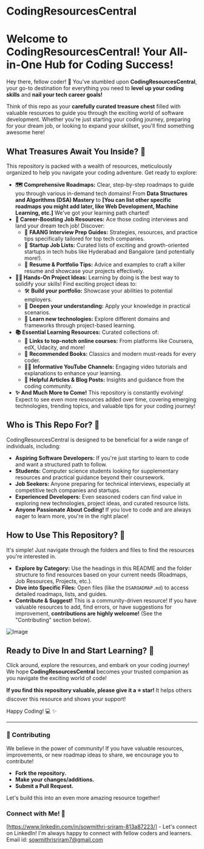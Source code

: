 # CodingResourcesCentral

# Welcome to CodingResourcesCentral! Your All-in-One Hub for Coding Success!

Hey there, fellow coder! 👋  You've stumbled upon **CodingResourcesCentral**, your go-to destination for everything you need to **level up your coding skills** and **nail your tech career goals!**

Think of this repo as your **carefully curated treasure chest** filled with valuable resources to guide you through the exciting world of software development. Whether you're just starting your coding journey, preparing for your dream job, or looking to expand your skillset, you'll find something awesome here!

##  What Treasures Await You Inside? 💎

This repository is packed with a wealth of resources, meticulously organized to help you navigate your coding adventure.  Get ready to explore:

*   **🗺️  Comprehensive Roadmaps:**  Clear, step-by-step roadmaps to guide you through various in-demand tech domains!  From **Data Structures and Algorithms (DSA) Mastery** to **[You can list other specific roadmaps you might add later, like Web Development, Machine Learning, etc.]**  We've got your learning path charted!
*   **💼  Career-Boosting Job Resources:**  Ace those coding interviews and land your dream tech job! Discover:
    *   🚀 **FAANG Interview Prep Guides:**  Strategies, resources, and practice tips specifically tailored for top tech companies.
    *   🏢 **Startup Job Lists:**  Curated lists of exciting and growth-oriented startups in tech hubs like Hyderabad and Bangalore (and potentially more!).
    *   📝 **Resume & Portfolio Tips:**  Advice and examples to craft a killer resume and showcase your projects effectively.
*   **🧑‍💻  Hands-On Project Ideas:**  Learning by doing is the best way to solidify your skills!  Find exciting project ideas to:
    *   🛠️ **Build your portfolio:**  Showcase your abilities to potential employers.
    *   🧠 **Deepen your understanding:**  Apply your knowledge in practical scenarios.
    *   🌟 **Learn new technologies:**  Explore different domains and frameworks through project-based learning.
*   **📚  Essential Learning Resources:**  Curated collections of:
    *   🔗 **Links to top-notch online courses:**  From platforms like Coursera, edX, Udacity, and more!
    *   📖 **Recommended Books:**  Classics and modern must-reads for every coder.
    *   🧑‍🏫 **Informative YouTube Channels:**  Engaging video tutorials and explanations to enhance your learning.
    *   📝 **Helpful Articles & Blog Posts:**  Insights and guidance from the coding community.
*   **✨  And Much More to Come!**  This repository is constantly evolving!  Expect to see even more resources added over time, covering emerging technologies, trending topics, and valuable tips for your coding journey!

##  Who is This Repo For? 🤔

CodingResourcesCentral is designed to be beneficial for a wide range of individuals, including:

*   **Aspiring Software Developers:**  If you're just starting to learn to code and want a structured path to follow.
*   **Students:**  Computer science students looking for supplementary resources and practical guidance beyond their coursework.
*   **Job Seekers:**  Anyone preparing for technical interviews, especially at competitive tech companies and startups.
*   **Experienced Developers:**  Even seasoned coders can find value in exploring new technologies, project ideas, and curated resource lists.
*   **Anyone Passionate About Coding!**  If you love to code and are always eager to learn more, you're in the right place!

##  How to Use This Repository?  🚀

It's simple!  Just navigate through the folders and files to find the resources you're interested in.

*   **Explore by Category:** Use the headings in this README and the folder structure to find resources based on your current needs (Roadmaps, Job Resources, Projects, etc.).
*   **Dive into Specific Files:**  Open files (like the `DSAROADMAP.md`) to access detailed roadmaps, lists, and guides.
*   **Contribute & Suggest!**  This is a community-driven resource!  If you have valuable resources to add, find errors, or have suggestions for improvement, **contributions are highly welcome!** (See the "Contributing" section below).

  ![Image](https://github.com/user-attachments/assets/189716f6-b968-4b2e-89fe-c888fde7f8d0)

##  Ready to Dive In and Start Learning?  🚀

Click around, explore the resources, and embark on your coding journey!  We hope **CodingResourcesCentral** becomes your trusted companion as you navigate the exciting world of code!

**If you find this repository valuable, please give it a ⭐ star!** It helps others discover this resource and shows your support!

Happy Coding! 💻 ✨

---

###  🤝 Contributing

We believe in the power of community!  If you have valuable resources, improvements, or new roadmap ideas to share, we encourage you to contribute!

*   **Fork the repository.**
*   **Make your changes/additions.**
*   **Submit a Pull Request.**

Let's build this into an even more amazing resource together!

###  Connect with Me! 👋

[https://www.linkedin.com/in/sowmithri-sriram-813a87223/] - Let's connect on LinkedIn! I'm always happy to connect with fellow coders and learners.
Email id: sowmithrisriram7@gmail.com
